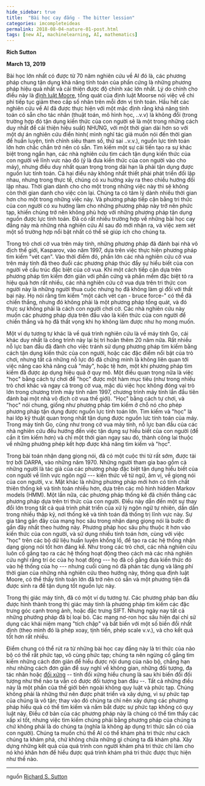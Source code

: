```yaml
---
hide_sidebar: true
title:  "Bài học cay đắng - The bitter lession"
categories: imcompleteideas
permalink: 2018-08-04-nature-01-post.html
tags: [new AI, machinelearning, AI, mathematics]
---
```


**Rich Sutton**

**March 13, 2019**

Bài học lớn nhất có được từ 70 năm nghiên cứu về AI đó là, các phương pháp chung tận dụng khả năng tính toán của phần cứng là những phương pháp hiệu quả nhất và cải thiện được độ chính xác lớn nhất. Lý do chính cho điều này là [định luật Moore](https://vi.wikipedia.org/wiki/%C4%90%E1%BB%8Bnh_lu%E1%BA%ADt_Moore), tổng quát của định luật Moorse nói việc về chi phí tiếp tục giảm theo cấp số nhân trên mỗi đơn vị tính toán. Hầu hết các nghiên cứu về AI đã được thực hiện với một mặc định rằng khả năng tính toán có sẵn cho tác nhân (thuật toán, mô hình học, ..v.v) là không đổi (trong trường hợp đó tận dụng kiến ​​thức của con người sẽ là một trong những cách duy nhất để cải thiện hiệu suất) NHƯNG, với một thời gian dài hơn so với một dự án nghiên cứu điển hình( mình nghĩ tác giả muốn nói đến thời gian để  huấn luyện, tinh chỉnh siêu tham số, thử sai ..v.v.), nguồn lực tính toán lớn hơn chắc chắn trở nên có sẵn. Tìm kiếm một sự cải tiến tạo ra sự khác biệt trong ngắn hạn, các nhà nghiên cứu tìm cách tận dụng kiến ​​thức của con người về  lĩnh vưc nào đó (ý là đưa kiến thức của con người vào cho máy), nhưng điều duy nhất quan trọng trong dài hạn là phải tận dụng được nguồn lưc tính toán. Cả hai điều này không nhất thiết phải phát triển đối lập nhau, nhưng trong thực tế, chúng có xu hướng xảy ra theo chiều hướng đối lập nhau. Thời gian dành cho cho một trong những việc này thì sẽ không còn thời gian danh cho việc còn lại. Chúng ta có tâm lý dành nhiều thời gian hơn cho một trong những việc này. Và phương pháp tiếp cận bằng tri thức của con người có xu hướng làm cho những phương pháp này trở nên phức tạp, khiến chúng trở nên không phù hợp với những phương pháp tận dụng nguồn được lực tính toán. Đã có rất nhiều trường hợp về những bài học cay đắng này mà những nhà nghiên cứu AI sau đó mới nhận ra, và việc xem xét một số trường hợp nổi bật nhất có thể sẽ giúp ích cho chúng ta.

Trong trò chơi cờ vua trên máy tính, những phương pháp đã đánh bại nhà vô địch thế giới, Kasparov, vào năm 1997, dựa trên việc thực hiện phương pháp tìm kiếm "vét cạn". Vào thời điểm đó, phần lớn các nhà nghiên cứu cờ vua trên máy tính đã theo đuổi các phương pháp thúc đẩy sự hiểu biết của con người về cấu trúc đặc biệt của cờ vua. Khi một cách tiếp cận dựa trên phương pháp tìm kiếm đơn giản với phần cứng và phần mềm đặc biệt tỏ ra hiệu quả hơn rất nhiều, các nhà nghiên cứu cờ vua dựa trên tri thức con người này là những người thua cuộc nhưng họ đã không làm gì đối với thất bại này. Họ nói rằng tìm kiếm "một cách vét cạn - bruce force-" có thể đã chiến thắng, nhưng đó không phải là một phương pháp tổng quát, và đó thực sự không phải là cách con người chơi cờ. Các nhà nghiên cứu này muốn các phương pháp dựa trên đầu vào là kiến thức của con người để chiến thắng và họ đã thất vọng khi họ không làm được như họ mong muốn.

Một ví dụ tương tự khác là về quá trình nghiên cứu là về máy tính Go, cái khác duy nhất là công trình này lại bị trì hoãn thêm 20 năm nữa. Rất nhiều nỗ lực ban đầu đã đành cho việc tránh sử dụng phương pháp tìm kiếm bằng cách tận dụng kiến thức của con người, hoặc các đặc điểm nổi bật của trò chơi, nhưng tất cả những nỗ lực đó đã chứng minh là không liên quan tới việc nâng cao khả năng cuả "máy", hoặc tệ hơn, một khi phương pháp tìm kiếm đã được áp dụng hiệu quả ở quy mô. Một điều quan trọng nữa là việc "học" bằng cách tự chơi để "học" được một hàm mục tiêu (như trong nhiều trò chơi khác và ngay cả trong cờ vua, mặc dù việc học không đóng vai trò lớn trong chương trình máy tính năm 1997, chương trình máy tính lần đầu tiên đánh bại một nhà vô địch cờ vua thế giới). "Học" bằng cách tự chơi, và "học" nói chung, giống như phương pháp tìm kiếm ở chỗ nó cho phép phương pháp tận dụng được nguồn lực tính toán lớn. Tìm kiếm và "học" là hai lớp kỹ thuật quan trọng nhất tận dụng được nguồn lưc tính toán của máy. Trong máy tính Go, cũng như trong cờ vua máy tính, nỗ lực ban đầu của các nhà nghiên cứu đều hướng đến việc tận dụng sự hiểu biết của con người (để cần ít tìm kiếm hơn) và chỉ một thời gian ngay sau đó, thành công lai thuộc về những phướng phép kết hợp được khả năng tìm kiếm và "học".

Trong bài toán nhận dạng giọng nói, đã có một cuộc thi từ rất sớm, được tài trợ bởi DARPA, vào những năm 1970. Những người tham gia bao gồm cả những người là tác giả của các phương pháp đặc biệt tận dụng hiểu biết của con người về lĩnh vực ngôn ngữ --- kiến ​​thức về từ ngữ, âm vị, về giọng nói của con người, v.v. Mặt khác là những phương pháp mới hơn có tính chất thiên thống kê và tính toán nhiều hơn, dựa trên các mô hình hidden Markov models (HMM). Một lần nữa, các phương pháp thống kê đã chiến thắng các phương pháp dựa trên tri thức của con người. Điều này dẫn đến một sự thay đổi lớn trong tất cả quá trình phát triển của xử lý ngôn ngữ tự nhiên, dần dần trong nhiều thập kỷ, nơi thống kê và tính toán đã thống trị lĩnh vực này. Sự gia tăng gần đây của mạng học sâu trong nhận dạng giọng nói là bước đi gần đây nhất theo hướng này. Phương pháp học sâu phụ thuộc ít hơn vào kiến ​​thức của con người, và sử dụng nhiều tính toán hơn, cùng với việc "học" trên các bộ dữ liệu huấn luyện khổng lồ, để tạo ra các hệ thống nhận dạng giọng nói tốt hơn đáng kể. Như trong các trò chơi, các nhà nghiên cứu luôn cố gắng tạo ra các hệ thống hoạt động theo cách mà các nhà nghiên cứu nghĩ rằng trí óc của họ hoạt động --- họ đã cố gắng đưa kiến ​​thức đó vào hệ thống của họ --- nhưng cuối cùng nó đã phản tác dụng và lãng phí thời gian của những nhà nghiên cứu theo hướng này, thông qua định luật Moore, có thể thấy tính toán lớn đã trở nên có sẵn và một phương tiện đã được sinh ra để tận dụng tốt nguồn lực này.

Trong thị giác máy tính, đã có một ví dụ tương tự. Các phương pháp ban đầu được hình thành trong thị giác máy tính là phương pháp tìm kiếm các đặc trưng góc cạnh trong ảnh, hoặc đặc trưng SIFT. Nhưng ngày nay tất cả những phướng pháp đã bị loại bỏ. Các mạng nơ-ron học sâu hiện đại chỉ sử dụng các khái niệm mạng "tích chập" và bất biến với một số biến đổi nhất định (theo mình đó là phép xoay, tịnh tiến, phép scale v.v.), và cho kết quả tốt hơn rất nhiều.

Điểm chung có thể  rút ra từ những bài học cay đắng này là tri thức của não bộ có thể rất phức tạp, vô cùng phức tạp; chúng ta nên ngừng cố gắng tìm kiếm những cách đơn giản để hiểu được nội dung của não bộ, chẳng hạn như những cách đơn giản để suy nghĩ về không gian, những đối tượng, đa tác nhân hoặc [đối xứng](https://en.wikipedia.org/wiki/Symmetry) -- tính đối xứng hiểu chung là sau khi biến đổi đối tượng như thế nào ta vẫn có được đối tượng ban đầu --. Tất cả những điều này là một phần của thế giới bên ngoài không quy luật và phức tạp. Chúng không phải là những thứ nên được phát triển và xây dựng, vì sự phức tạp của chúng là vô tận; thay vào đó chúng ta chỉ nên xây dựng các phương pháp hiểu quả có thể tìm kiếm và nắm bắt được sự phức tạp không có quy luật này. Điều cớ bản của các phương pháp này là chúng có thể tìm thấy các xấp xỉ tốt, nhưng việc tìm kiếm chúng phải bằng phương pháp của chúng ta chứ không phải là do chúng ta (nghĩa là không áp dụng tri thức sẵn có của con người). Chúng ta muốn chủ thể AI có thể khám phá tri thức như cách chúng ta khám phá, chứ không chứa những gì chúng ta đã khám phá. Xây dựng những kết quả của quá trình con người khám phá tri thức chỉ làm cho nó khó khăn hơn để  hiểu được quá trình khám phá tri thức được thực hiện như thế nào.

__________________________________________________________________________________________________________________________

nguồn [Richard S. Sutton](http://incompleteideas.net/)




